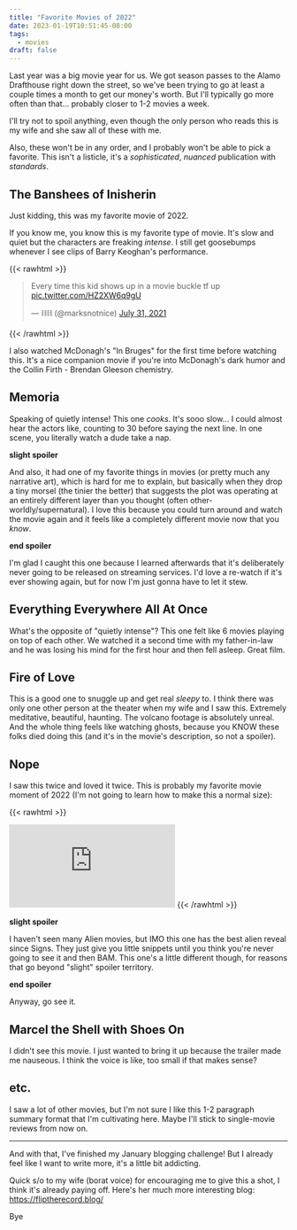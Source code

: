 ```yaml
---
title: "Favorite Movies of 2022"
date: 2023-01-19T10:51:45-08:00
tags:
  - movies
draft: false
---
```


Last year was a big movie year for us. We got season passes to the Alamo Drafthouse right down the street, so we've been trying to go at least a couple times a month to get our money's worth. But I'll typically go more often than that... probably closer to 1-2 movies a week.

I'll try not to spoil anything, even though the only person who reads this is my wife and she saw all of these with me.

Also, these won't be in any order, and I probably won't be able to pick a favorite. This isn't a listicle, it's a _sophisticated_, _nuanced_ publication with _standards_.

## The Banshees of Inisherin

Just kidding, this was my favorite movie of 2022.

If you know me, you know this is my favorite type of movie. It's slow and quiet but the characters are freaking _intense_. I still get goosebumps whenever I see clips of Barry Keoghan's performance.

{{< rawhtml >}}
<blockquote class="twitter-tweet" data-dnt="true" data-align="center"><p lang="en" dir="ltr">Every time this kid shows up in a movie buckle tf up <a href="https://t.co/HZ2XW6q9gU">pic.twitter.com/HZ2XW6q9gU</a></p>&mdash; ⛓⛓ (@marksnotnice) <a href="https://twitter.com/marksnotnice/status/1421582555900481537?ref_src=twsrc%5Etfw">July 31, 2021</a></blockquote> <script async src="https://platform.twitter.com/widgets.js" charset="utf-8"></script>
{{< /rawhtml >}}

I also watched McDonagh's "In Bruges" for the first time before watching this. It's a nice companion movie if you're into McDonagh's dark humor and the Collin Firth - Brendan Gleeson chemistry.

## Memoria

Speaking of quietly intense! This one _cooks_. It's sooo slow... I could almost hear the actors like, counting to 30 before saying the next line. In one scene, you literally watch a dude take a nap.

**slight spoiler**

And also, it had one of my favorite things in movies (or pretty much any narrative art), which is hard for me to explain, but basically when they drop a tiny morsel (the tinier the better) that suggests the plot was operating at an entirely different layer than you thought (often other-worldly/supernatural). I love this because you could turn around and watch the movie again and it feels like a completely different movie now that you _know_.

**end spoiler**

I'm glad I caught this one because I learned afterwards that it's deliberately never going to be released on streaming services. I'd love a re-watch if it's ever showing again, but for now I'm just gonna have to let it stew.

## Everything Everywhere All At Once

What's the opposite of "quietly intense"? This one felt like 6 movies playing on top of each other. We watched it a second time with my father-in-law and he was losing his mind for the first hour and then fell asleep. Great film.

## Fire of Love

This is a good one to snuggle up and get real _sleepy_ to. I think there was only one other person at the theater when my wife and I saw this. Extremely meditative, beautiful, haunting. The volcano footage is absolutely unreal. And the whole thing feels like watching ghosts, because you KNOW these folks died doing this (and it's in the movie's description, so not a spoiler).

## Nope

I saw this twice and loved it twice. This is probably my favorite movie moment of 2022 (I'm not going to learn how to make this a normal size):

{{< rawhtml >}}
<iframe src="https://www.youtube-nocookie.com/embed/irFbw7-ox7o" title="YouTube video player" frameborder="0" allow="accelerometer; autoplay; clipboard-write; encrypted-media; gyroscope; picture-in-picture; web-share" allowfullscreen></iframe>
{{< /rawhtml >}}

**slight spoiler**

I haven't seen many Alien movies, but IMO this one has the best alien reveal since Signs. They just give you little snippets until you think you're never going to see it and then BAM. This one's a little different though, for reasons that go beyond "slight" spoiler territory.

**end spoiler**

Anyway, go see it.

## Marcel the Shell with Shoes On

I didn't see this movie. I just wanted to bring it up because the trailer made me nauseous. I think the voice is like, too small if that makes sense?

## etc.

I saw a lot of other movies, but I'm not sure I like this 1-2 paragraph summary format that I'm cultivating here. Maybe I'll stick to single-movie reviews from now on.

---

And with that, I've finished my January blogging challenge! But I already feel like I want to write more, it's a little bit addicting.

Quick s/o to my wife (borat voice) for encouraging me to give this a shot, I think it's already paying off. Here's her much more interesting blog: https://fliptherecord.blog/

Bye
